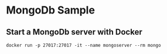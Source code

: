 ﻿# MongoDb Sample

## Start a MongoDb server with Docker

`docker run -p 27017:27017 -it --name mongoserver --rm mongo`
